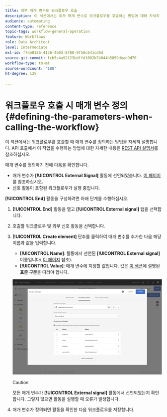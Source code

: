 ```yaml
---
title: 외부 매개 변수로 워크플로우 호출
description: 이 섹션에서는 외부 매개 변수로 워크플로우를 호출하는 방법에 대해 자세히 설명합니다.
audience: automating
content-type: reference
topic-tags: workflow-general-operation
feature: Workflows
role: Data Architect
level: Intermediate
exl-id: f7de0186-4136-4603-8f80-9f58c641cd9d
source-git-commit: fcb5c4a92f23bdffd1082b7b044b5859dead9d70
workflow-type: tm+mt
source-wordcount: '188'
ht-degree: 13%

---
```


# 워크플로우 호출 시 매개 변수 정의 {#defining-the-parameters-when-calling-the-workflow}

이 섹션에서는 워크플로우를 호출할 때 매개 변수를 정의하는 방법을 자세히 설명합니다. API 호출에서 이 작업을 수행하는 방법에 대한 자세한 내용은 [REST API 설명서](../../api/using/triggering-a-signal-activity.md)를 참조하십시오.

매개 변수를 정의하기 전에 다음을 확인합니다.

* 매개 변수가 **[!UICONTROL External Signal]** 활동에 선언되었습니다. [이 페이지](../../automating/using/declaring-parameters-external-signal.md)를 참조하십시오.
* 신호 활동이 포함된 워크플로우가 실행 중입니다.

**[!UICONTROL End]** 활동을 구성하려면 아래 단계를 수행하십시오.

1. **[!UICONTROL End]** 활동을 열고 **[!UICONTROL External signal]** 탭을 선택합니다.
1. 호출할 워크플로우 및 외부 신호 활동을 선택합니다.
1. **[!UICONTROL Create element]** 단추를 클릭하여 매개 변수를 추가한 다음 해당 이름과 값을 입력합니다.

   * **[!UICONTROL Name]**: 활동에서 선언된  **[!UICONTROL External signal]** 이름입니다( [이 페이지](../../automating/using/declaring-parameters-external-signal.md) 참조).
   * **[!UICONTROL Value]**: 매개 변수에 지정할 값입니다. 값은 [이 섹션](../../automating/using/advanced-expression-editing.md#standard-syntax)에 설명된 **표준 구문**&#x200B;을 따라야 합니다.

   ![](assets/extsignal_definingparameters_2.png)

   >[!CAUTION]
   >
   >모든 매개 변수가 **[!UICONTROL External signal]** 활동에서 선언되었는지 확인합니다. 그렇지 않으면 활동을 실행할 때 오류가 발생합니다.

1. 매개 변수가 정의되면 활동을 확인한 다음 워크플로우를 저장합니다.
